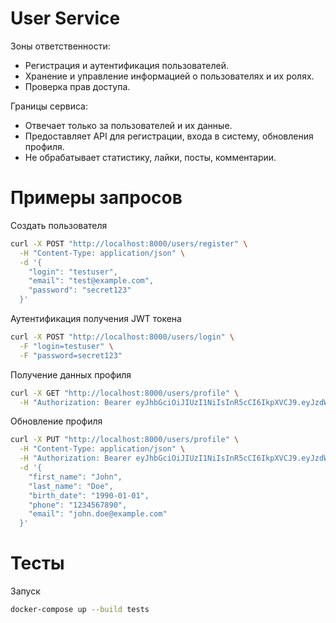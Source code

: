 # User Service

Зоны ответственности:
- Регистрация и аутентификация пользователей.
- Хранение и управление информацией о пользователях и их ролях.
- Проверка прав доступа.

Границы сервиса:
- Отвечает только за пользователей и их данные.
- Предоставляет API для регистрации, входа в систему, обновления профиля.
- Не обрабатывает статистику, лайки, посты, комментарии.

# Примеры запросов

Создать пользователя

```bash
curl -X POST "http://localhost:8000/users/register" \
  -H "Content-Type: application/json" \
  -d '{
    "login": "testuser",
    "email": "test@example.com",
    "password": "secret123"
  }'
```

Аутентификация получения JWT токена

```bash
curl -X POST "http://localhost:8000/users/login" \
  -F "login=testuser" \
  -F "password=secret123"
```

Получение данных профиля

```bash
curl -X GET "http://localhost:8000/users/profile" \
  -H "Authorization: Bearer eyJhbGciOiJIUzI1NiIsInR5cCI6IkpXVCJ9.eyJzdWIiOiJ0ZXN0dXNlciIsImV4cCI6MTc0MTcyMjUyNH0.0XdtUfq0MOPT9cMKnTSEyc8jN3jsKgunfG5_Hmnunzs"
```

Обновление профиля

```bash
curl -X PUT "http://localhost:8000/users/profile" \
  -H "Content-Type: application/json" \
  -H "Authorization: Bearer eyJhbGciOiJIUzI1NiIsInR5cCI6IkpXVCJ9.eyJzdWIiOiJ0ZXN0dXNlciIsImV4cCI6MTc0MTcyMjUyNH0.0XdtUfq0MOPT9cMKnTSEyc8jN3jsKgunfG5_Hmnunzs" \
  -d '{
    "first_name": "John",
    "last_name": "Doe",
    "birth_date": "1990-01-01",
    "phone": "1234567890",
    "email": "john.doe@example.com"
  }'
```

# Тесты

Запуск

```bash
docker-compose up --build tests
```
